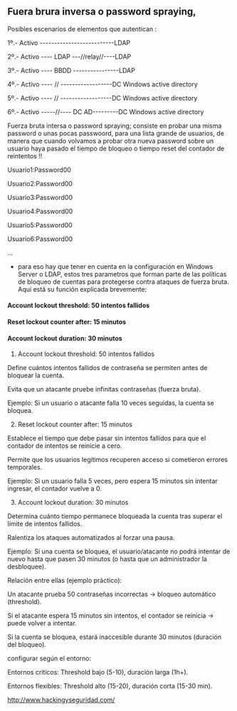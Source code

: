 ## Fuera brura inversa o password spraying,  

Posibles escenarios de elementos que autentican :

1º.- Activo --------------------------LDAP

2º.- Activo ---- LDAP ---//relay//----LDAP

3º.- Activo ---- BBDD ----------------LDAP 

4º.- Activo ---- // ------------------DC Windows active directory

5º.- Activo ---- // ------------------DC Windows active directory

6º.- Activo -----//---- DC AD---------DC Windows active directory

Fuerza bruta intersa o password spraying; consiste en probar una misma password o unas pocas passwoord, para una lista grande de usuarios, de manera que  cuando volvamos a probar otra nueva password sobre un usuario haya pasado el tiempo de bloqueo o tiempo reset del contador de reintentos !!

Usuario1:Password00

Usuario2:Password00

Usuario3:Password00

Usuario4:Password00

Usuario5:Password00

Usuario6:Password00

...

- para eso hay que tener en cuenta en la configuración en Windows Server o LDAP, estos tres parametros que  forman parte de las políticas de bloqueo de cuentas para protegerse contra ataques de fuerza bruta. Aquí está su función explicada brevemente:

#### Account lockout threshold: 50 intentos fallidos

#### Reset lockout counter after: 15 minutos

#### Account lockout duration: 30 minutos

1. Account lockout threshold: 50 intentos fallidos

Define cuántos intentos fallidos de contraseña se permiten antes de bloquear la cuenta.

Evita que un atacante pruebe infinitas contraseñas (fuerza bruta).

Ejemplo: Si un usuario o atacante falla 10 veces seguidas, la cuenta se bloquea.

2. Reset lockout counter after: 15 minutos

Establece el tiempo que debe pasar sin intentos fallidos para que el contador de intentos se reinicie a cero.

Permite que los usuarios legítimos recuperen acceso si cometieron errores temporales.

Ejemplo: Si un usuario falla 5 veces, pero espera 15 minutos sin intentar ingresar, el contador vuelve a 0.

3. Account lockout duration: 30 minutos

Determina cuánto tiempo permanece bloqueada la cuenta tras superar el límite de intentos fallidos.

Ralentiza los ataques automatizados al forzar una pausa.

Ejemplo: Si una cuenta se bloquea, el usuario/atacante no podrá intentar de nuevo hasta que pasen 30 minutos (o hasta que un administrador la desbloquee).

Relación entre ellas (ejemplo práctico):

Un atacante prueba 50 contraseñas incorrectas → bloqueo automático (threshold).

Si el atacante espera 15 minutos sin intentos, el contador se reinicia → puede volver a intentar.

Si la cuenta se bloquea, estará inaccesible durante 30 minutos (duración del bloqueo).

configurar según el entorno:

Entornos críticos: Threshold bajo (5-10), duración larga (1h+).

Entornos flexibles: Threshold alto (15-20), duración corta (15-30 min).


http://www.hackingyseguridad.com/



